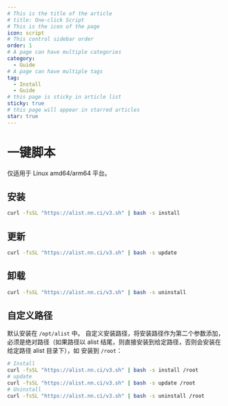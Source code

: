 ```yaml
---
# This is the title of the article
# title: One-click Script
# This is the icon of the page
icon: script
# This control sidebar order
order: 1
# A page can have multiple categories
category:
  - Guide
# A page can have multiple tags
tag:
  - Install
  - Guide
# this page is sticky in article list
sticky: true
# this page will appear in starred articles
star: true
---
```


# 一键脚本

仅适用于 Linux amd64/arm64 平台。

## 安装

```bash
curl -fsSL "https://alist.nn.ci/v3.sh" | bash -s install
```

## 更新

```bash
curl -fsSL "https://alist.nn.ci/v3.sh" | bash -s update
```

## 卸载

```bash
curl -fsSL "https://alist.nn.ci/v3.sh" | bash -s uninstall
```

## 自定义路径

默认安装在 `/opt/alist` 中。 自定义安装路径，将安装路径作为第二个参数添加，必须是绝对路径（如果路径以 alist 结尾，则直接安装到给定路径，否则会安装在给定路径 alist 目录下），如 安装到 `/root`：

```bash
# Install
curl -fsSL "https://alist.nn.ci/v3.sh" | bash -s install /root
# update
curl -fsSL "https://alist.nn.ci/v3.sh" | bash -s update /root
# Uninstall
curl -fsSL "https://alist.nn.ci/v3.sh" | bash -s uninstall /root
```
